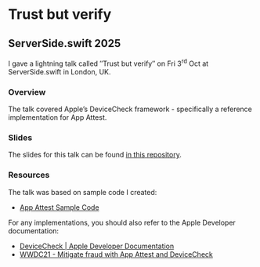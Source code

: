 # Trust but verify
## ServerSide.swift 2025

I gave a lightning talk called ″Trust but verify″ on Fri 3<sup>rd</sup> Oct at ServerSide.swift in London, UK.

### Overview

The talk covered Apple’s DeviceCheck framework - specifically a reference implementation for App Attest.

### Slides

The slides for this talk can be found [in this repository](Slides.pdf).

### Resources

The talk was based on sample code I created:

- [App Attest Sample Code](https://github.com/oliver-binns/app-attest)

For any implementations, you should also refer to the Apple Developer documentation:

- [DeviceCheck | Apple Developer Documentation](https://developer.apple.com/documentation/devicecheck)
- [WWDC21 - Mitigate fraud with App Attest and DeviceCheck](https://developer.apple.com/videos/play/wwdc2021/10244/)